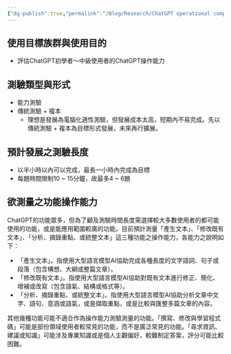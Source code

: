 ```yaml
---
{"dg-publish":true,"permalink":"/Blog/Research/ChatGPT operational competence test_preparation/","title":"ChatGPT操作能力測驗規畫","tags":["blog","chatgpt","ai","measurement"],"created":"2023-08-22","updated":"2023-08-22T23:07"}
---
```



## 使用目標族群與使用目的

- 評估ChatGPT初學者～中級使用者的ChatGPT操作能力


## 測驗類型與形式

- 能力測驗
- 傳統測驗 + 複本
    - 理想是發展為電腦化適性測驗，但發展成本太高，短期內不易完成。先以傳統測驗 + 複本為目標形式發展，未來再行擴展。

## 預計發展之測驗長度

- 以半小時以內可以完成，最長一小時內完成為目標
- 每題時間限制10 ~ 15分鐘，故最多4 ~ 6題

## 欲測量之功能操作能力

ChatGPT的功能眾多，但為了顧及測驗時間長度需選擇較大多數使用者的都可能使用的功能，或是能應用範圍較廣的功能。目前預計測量「產生文本」、「修改既有文本」、「分析、摘錄重點、或統整文本」這三種功能之操作能力，各能力之說明如下：

- 「產生文本」。指使用大型語言模型AI協助完成各種長度的文字語詞、句子或段落（包含構想、大綱或整篇文章）。
- 「修改既有文本」。指使用大型語言模型AI協助對既有文本進行修正、簡化、增補或改寫（包含語氣、結構或格式等）。
- 「分析、摘錄重點、或統整文本」。指使用大型語言模型AI協助分析文章中文字、語句、意涵或語氣，或是擷取重點，或是比較與匯整多篇文章的內容。

其他幾種功能可能不適合作為操作能力測驗測量的功能。「撰寫、修改與學習程式碼」可能是部份領域使用者較常見的功能，而不是廣泛常見的功能。「尋求資訊、建議或知識」可能涉及專業知識或是個人主觀偏好，較難制定答案，評分可能比較困難。